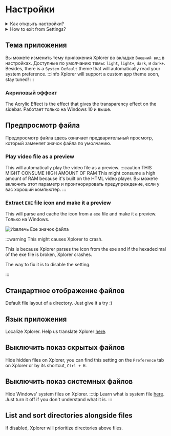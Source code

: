# Настройки

<details>
<summary>
Как открыть настройки?
</summary>
Вы можете открыть настройки на Xplorer, нажав кнопку `Настройки` слева внизу.

![Настройки](/img/docs/settings.png)

</details> <details>
<summary>
How to exit from Settings?
</summary>
You can exit from Settings on Xplorer by clicking the Arrow Up button on the upside left of Xplorer.

![Настройки](/img/docs/exit-settings.png)

</details>

## Тема приложения

Вы можете изменить тему приложения Xplorer во вкладке `Внешний вид` в настройках. Доступные по умолчанию темы: `light`, `light+`, `dark`, и `dark+`. Besides, there is a `System Default` theme that will automatically read your system preference. :::info Xplorer will support a custom app theme soon, stay tuned! :::

### Акриловый эффект

The Acrylic Effect is the effect that gives the transparency effect on the sidebar. Работает только на Windows 10 и выше.

## Предпросмотр файла

Предпросмотр файла здесь означает предварительный просмотр, который заменяет значок файла по умолчанию.

### Play video file as a preview

This will automatically play the video file as a preview. :::caution THIS MIGHT CONSUME HIGH AMOUNT OF RAM This might consume a high amount of RAM because it's built on the HTML video player. Вы можете включить этот параметр и проигнорировать предупреждение, если у вас хороший компьютер. :::

### Extract `EXE` file icon and make it a preview

This will parse and cache the icon from a `exe` file and make it a preview. Только на Windows.

![Извлечь Exe значок файла](/img/docs/extract-exe-icon.png)

:::warning This might causes Xplorer to crash.

This is because Xplorer parses the icon from the exe and if the hexadecimal of the exe file is broken, Xplorer crashes.

The way to fix it is to disable the setting.

:::

## Стандартное отображение файлов

Default file layout of a directory. Just give it a try :)

## Язык приложения

Localize Xplorer. Help us translate Xplorer [here](https://github.com/kimlimjustin/xplorer/discussions/30).

## Выключить показ скрытых файлов

Hide hidden files on Xplorer, you can find this setting on the `Preference` tab on Xplorer or by its shortcut, `Ctrl + H`.

## Выключить показ системных файлов

Hide Windows' system files on Xplorer. :::tip Learn what is system file [here](https://en.wikipedia.org/wiki/System_file). Just turn it off if you don't understand what it is. :::

## List and sort directories alongside files

If disabled, Xplorer will prioritize directories above files.
